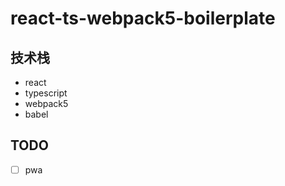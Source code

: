 # react-ts-webpack5-boilerplate

## 技术栈

- react
- typescript
- webpack5
- babel

## TODO
- [ ] pwa
